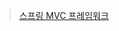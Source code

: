 > [스프링 MVC 프레임워크]([study_record/spring_study/스프링2일차.md](https://github.com/lbk00/study_record/blob/main/spring_study/%EC%8A%A4%ED%94%84%EB%A7%812%EC%9D%BC%EC%B0%A8.md)https://github.com/lbk00/study_record/blob/main/spring_study/%EC%8A%A4%ED%94%84%EB%A7%812%EC%9D%BC%EC%B0%A8.md)

